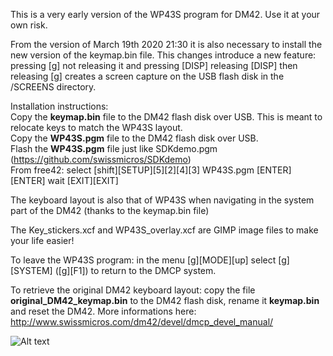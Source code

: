 This is a very early version of the WP43S program for DM42. Use it at your own risk.  

From the version of March 19th 2020 21:30 it is also necessary to install the new version of the keymap.bin file.
This changes introduce a new feature: pressing [g] not releasing it and pressing [DISP] releasing [DISP] then releasing [g] creates a screen capture on the USB flash disk in the /SCREENS directory.

Installation instructions:  
Copy the **keymap.bin** file to the DM42 flash disk over USB. This is meant to relocate keys to match the WP43S layout.  
Copy the **WP43S.pgm** file to the DM42 flash disk over USB.  
Flash the **WP43S.pgm** file just like SDKdemo.pgm (https://github.com/swissmicros/SDKdemo)  
From free42: select [shift][SETUP][5][2][4][3] WP43S.pgm [ENTER][ENTER] wait [EXIT][EXIT]  
  
The keyboard layout is also that of WP43S when navigating in the system part of the DM42 (thanks to the keymap.bin file)
  
The Key_stickers.xcf and WP43S_overlay.xcf are GIMP image files to make your life easier!
  
To leave the WP43S program: in the menu [g][MODE][up] select [g][SYSTEM] ([g][F1]) to return to the DMCP system.
  
To retrieve the original DM42 keyboard layout: copy the file **original_DM42_keymap.bin** to the DM42 flash disk, rename it **keymap.bin** and reset the DM42. More informations here: http://www.swissmicros.com/dm42/devel/dmcp_devel_manual/  
  
![Alt text](https://gitlab.com/Over_score/wp43s/uploads/a5baf438f0ee3ba50b72e555bc16f7d5/image.png "DM42")
